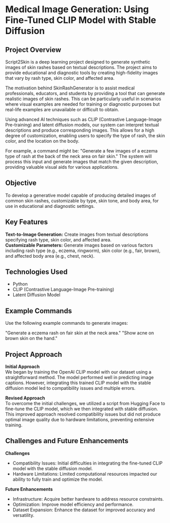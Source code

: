 # Medical Image Generation: Using Fine-Tuned CLIP Model with Stable Diffusion

## Project Overview

Script2Skin is a deep learning project designed to generate synthetic images of skin rashes based on textual descriptions. The project aims to provide educational and diagnostic tools by creating high-fidelity images that vary by rash type, skin color, and affected area.

The motivation behind SkinRashGenerator is to assist medical professionals, educators, and students by providing a tool that can generate realistic images of skin rashes. This can be particularly useful in scenarios where visual examples are needed for training or diagnostic purposes but real-life examples are unavailable or difficult to obtain.

Using advanced AI techniques such as CLIP (Contrastive Language-Image Pre-training) and latent diffusion models, our system can interpret textual descriptions and produce corresponding images. This allows for a high degree of customization, enabling users to specify the type of rash, the skin color, and the location on the body.

For example, a command might be: "Generate a few images of a eczema type of rash at the back of the neck area on fair skin." The system will process this input and generate images that match the given description, providing valuable visual aids for various applications.

## Objective

To develop a generative model capable of producing detailed images of common skin rashes, customizable by type, skin tone, and body area, for use in educational and diagnostic settings.

## Key Features

<b> Text-to-Image Generation:</b> Create images from textual descriptions specifying rash type, skin color, and affected area.<br>
<b>Customizable Parameters:</b> Generate images based on various factors including rash type (e.g., eczema, ringworm), skin color (e.g., fair, brown), and affected body area (e.g., chest, neck).

## Technologies Used
- Python
- CLIP (Contrastive Language-Image Pre-training)
- Latent Diffusion Model

## Example Commands
Use the following example commands to generate images:

"Generate a eczema rash on fair skin at the neck area."
"Show acne on brown skin on the hand."

## Project Approach
<b>Initial Approach</b><br>
We began by training the OpenAI CLIP model with our dataset using a straightforward method. The model performed well in predicting image captions. However, integrating this trained CLIP model with the stable diffusion model led to compatibility issues and multiple errors.

<b>Revised Approach</b><br>
To overcome the initial challenges, we utilized a script from Hugging Face to fine-tune the CLIP model, which we then integrated with stable diffusion. This improved approach resolved compatibility issues but did not produce optimal image quality due to hardware limitations, preventing extensive training.

## Challenges and Future Enhancements
<b>Challenges</b><br>
- Compatibility Issues: Initial difficulties in integrating the fine-tuned CLIP model with the stable diffusion model.
- Hardware Limitations: Limited computational resources impacted our ability to fully train and optimize the model.

<b>Future Enhancements</b><br>
- Infrastructure: Acquire better hardware to address resource constraints.
- Optimization: Improve model efficiency and performance.
- Dataset Expansion: Enhance the dataset for improved accuracy and versatility.


